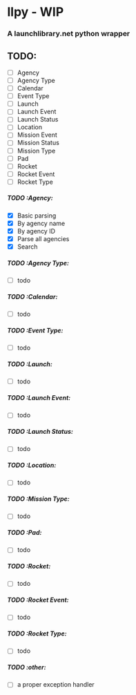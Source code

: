 # llpy - WIP
### A launchlibrary.net python wrapper

## TODO:
- [ ] Agency
- [ ] Agency Type
- [ ] Calendar
- [ ] Event Type
- [ ] Launch
- [ ] Launch Event
- [ ] Launch Status
- [ ] Location
- [ ] Mission Event
- [ ] Mission Status
- [ ] Mission Type
- [ ] Pad
- [ ] Rocket
- [ ] Rocket Event
- [ ] Rocket Type

##### TODO :Agency:
- [x] Basic parsing
- [x] By agency name
- [x] By agency ID
- [x] Parse all agencies
- [x] Search
##### TODO :Agency Type:
- [ ] todo
##### TODO :Calendar:
- [ ] todo
##### TODO :Event Type:
- [ ] todo
##### TODO :Launch:
- [ ] todo
##### TODO :Launch Event:
- [ ] todo
##### TODO :Launch Status:
- [ ] todo
##### TODO :Location:
- [ ] todo
##### TODO :Mission Type:
- [ ] todo
##### TODO :Pad:
- [ ] todo
##### TODO :Rocket:
- [ ] todo
##### TODO :Rocket Event:
- [ ] todo
##### TODO :Rocket Type:
- [ ] todo


##### TODO :other:
- [ ] a proper exception handler
